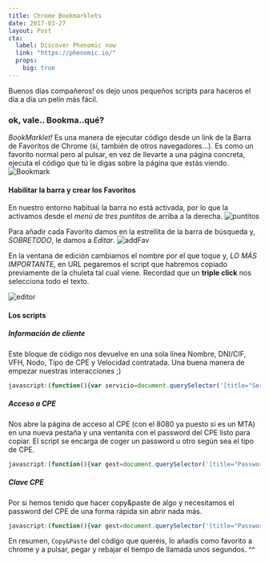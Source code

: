 ```yaml
---
title: Chrome Bookmarklets
date: 2017-03-27
layout: Post
cta:
  label: Discover Phenomic now
  link: "https://phenomic.io/"
  props:
    big: true
---
```

Buenos días compañeros! os dejo unos pequeños scripts para haceros el día a día un pelín más fácil.

### ok, vale.. Bookma..qué?
*BookMarklet!* Es una manera de ejecutar código desde un link de la Barra de Favoritos de Chrome (sí, también de otros navegadores...). Es como un favorito normal pero al pulsar, en vez de llevarte a una página concreta, ejecuta el código que tú le digas sobre la página que estás viendo.
![Bookmark](/assets/bookmarklets/shot1.jpg)

#### Habilitar la barra y crear los Favoritos
En nuestro entorno habitual la barra no está activada, por lo que la activamos desde el *menú de tres puntitos* de arriba a la derecha.
![puntitos](/assets/bookmarklets/showbar.jpg)

Para añadir cada Favorito damos en la estrellita de la barra de búsqueda y, *SOBRETODO*, le damos a _*Editar*_.
![addFav](/assets/bookmarklets/addfav.jpg)

En la ventana de edición cambiamos el nombre por el que toque y, *LO MÁS IMPORTANTE*, en URL pegaremos el script que habremos copiado previamente de la chuleta tal cual viene. Recordad que un **triple click** nos selecciona todo el texto.

![editor](/assets/bookmarklets/edit.jpg)

#### Los scripts
##### Información de cliente
Este bloque de código nos devuelve en una sola línea Nombre, DNI/CIF, VFH, Nodo, Tipo de CPE y Velocidad contratada. Una buena manera de empezar nuestras interacciones ;)

```javascript
javascript:(function(){var servicio=document.querySelector('[title="Service type"]+td').innerHTML;var contacto=document.querySelector('[title="Nombre cliente"]+td').innerHTML;var cif=document.querySelector('[title="CIF"]+td').innerHTML;var serviceid=document.querySelector('[title="ServiceID"]+td').innerHTML;var capacidad=document.querySelector('[title="Capacidad"]+td').innerHTML;var dispo=document.querySelector('[title="Modelo Equipo"]+td');var dispositivo=dispo?" | "+dispo.innerHTML:" | MTA";var cabecera=document.querySelector('[title="Cabecera"]+td')?document.querySelector('[title="Cabecera"]+td').innerHTML:"";var nodo=document.querySelector('[title="Nodo Terminal"]+td')?document.querySelector('[title="Nodo Terminal"]+td').innerHTML :"";prompt("Datos de Contacto",serviceid +" | "+cif+" "+contacto+" | "+servicio+ " | "+capacidad+ " | " + dispositivo + " | "+cabecera+nodo+"\n" + "caso: ") })()
```

##### Acceso a CPE
Nos abre la página de acceso al CPE (con el 8080 ya puesto si es un MTA) en una nueva pestaña y una ventanita con el password del CPE listo para copiar. El script se encarga de coger un password u otro según sea el tipo de CPE.
```javascript
javascript:(function(){var gest=document.querySelector('[title="Password GestiÛn"]+td');var tel=document.querySelector('[title="Password Telnet"]+td');var cadena = document.querySelector('.statusTD').innerHTML;var reg = /\d+\.\d+\.\d+\.\d+/;var ip=reg.exec(cadena);window.open(gest?"http://" +ip+":8080":"http://"+ip);prompt("Clave wifi:",gest?gest.innerHTML:tel.innerHTML);})()
```

##### Clave CPE 
Por si hemos tenido que hacer copy&paste de algo y necesitamos el password del CPE de una forma rápida sin abrir nada más.
```javascript
javascript:(function(){var gest=document.querySelector('[title="Password GestiÛn"]+td');var tel=document.querySelector('[title="Password Telnet"]+td');prompt("Clave wifi:",gest?gest.innerHTML:tel.innerHTML);})()
```

En resumen, `Copy&Paste` del código que queréis, lo añadís como favorito a chrome y a pulsar, pegar y rebajar el tiempo de llamada unos segundos. ^^
